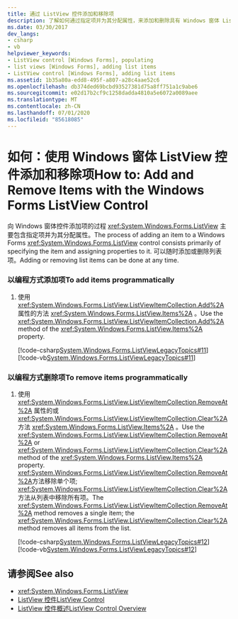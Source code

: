 ```yaml
---
title: 通过 ListView 控件添加和移除项
description: 了解如何通过指定项并为其分配属性，来添加和删除具有 Windows 窗体 ListView 控件的项。
ms.date: 03/30/2017
dev_langs:
- csharp
- vb
helpviewer_keywords:
- ListView control [Windows Forms], populating
- list views [Windows Forms], adding list items
- ListView control [Windows Forms], adding list items
ms.assetid: 1b35a80a-edd8-495f-a807-a28c4aae52c6
ms.openlocfilehash: db374ded69bcbd93527381d75a8ff751a1c9abe6
ms.sourcegitcommit: e02d17b2cf9c1258dadda4810a5e6072a0089aee
ms.translationtype: MT
ms.contentlocale: zh-CN
ms.lasthandoff: 07/01/2020
ms.locfileid: "85618085"
---
```

# <a name="how-to-add-and-remove-items-with-the-windows-forms-listview-control"></a><span data-ttu-id="74c1b-103">如何：使用 Windows 窗体 ListView 控件添加和移除项</span><span class="sxs-lookup"><span data-stu-id="74c1b-103">How to: Add and Remove Items with the Windows Forms ListView Control</span></span>
<span data-ttu-id="74c1b-104">向 Windows 窗体控件添加项的过程 <xref:System.Windows.Forms.ListView> 主要包含指定项并为其分配属性。</span><span class="sxs-lookup"><span data-stu-id="74c1b-104">The process of adding an item to a Windows Forms <xref:System.Windows.Forms.ListView> control consists primarily of specifying the item and assigning properties to it.</span></span> <span data-ttu-id="74c1b-105">可以随时添加或删除列表项。</span><span class="sxs-lookup"><span data-stu-id="74c1b-105">Adding or removing list items can be done at any time.</span></span>  
  
### <a name="to-add-items-programmatically"></a><span data-ttu-id="74c1b-106">以编程方式添加项</span><span class="sxs-lookup"><span data-stu-id="74c1b-106">To add items programmatically</span></span>  
  
1. <span data-ttu-id="74c1b-107">使用 <xref:System.Windows.Forms.ListView.ListViewItemCollection.Add%2A> 属性的方法 <xref:System.Windows.Forms.ListView.Items%2A> 。</span><span class="sxs-lookup"><span data-stu-id="74c1b-107">Use the <xref:System.Windows.Forms.ListView.ListViewItemCollection.Add%2A> method of the <xref:System.Windows.Forms.ListView.Items%2A> property.</span></span>  
  
     [!code-csharp[System.Windows.Forms.ListViewLegacyTopics#11](~/samples/snippets/csharp/VS_Snippets_Winforms/System.Windows.Forms.ListViewLegacyTopics/CS/Class1.cs#11)]
     [!code-vb[System.Windows.Forms.ListViewLegacyTopics#11](~/samples/snippets/visualbasic/VS_Snippets_Winforms/System.Windows.Forms.ListViewLegacyTopics/VB/Class1.vb#11)]  
  
### <a name="to-remove-items-programmatically"></a><span data-ttu-id="74c1b-108">以编程方式删除项</span><span class="sxs-lookup"><span data-stu-id="74c1b-108">To remove items programmatically</span></span>  
  
1. <span data-ttu-id="74c1b-109">使用 <xref:System.Windows.Forms.ListView.ListViewItemCollection.RemoveAt%2A> 属性的或 <xref:System.Windows.Forms.ListView.ListViewItemCollection.Clear%2A> 方法 <xref:System.Windows.Forms.ListView.Items%2A> 。</span><span class="sxs-lookup"><span data-stu-id="74c1b-109">Use the <xref:System.Windows.Forms.ListView.ListViewItemCollection.RemoveAt%2A> or <xref:System.Windows.Forms.ListView.ListViewItemCollection.Clear%2A> method of the <xref:System.Windows.Forms.ListView.Items%2A> property.</span></span> <span data-ttu-id="74c1b-110"><xref:System.Windows.Forms.ListView.ListViewItemCollection.RemoveAt%2A>方法移除单个项; <xref:System.Windows.Forms.ListView.ListViewItemCollection.Clear%2A> 方法从列表中移除所有项。</span><span class="sxs-lookup"><span data-stu-id="74c1b-110">The <xref:System.Windows.Forms.ListView.ListViewItemCollection.RemoveAt%2A> method removes a single item; the <xref:System.Windows.Forms.ListView.ListViewItemCollection.Clear%2A> method removes all items from the list.</span></span>  
  
     [!code-csharp[System.Windows.Forms.ListViewLegacyTopics#12](~/samples/snippets/csharp/VS_Snippets_Winforms/System.Windows.Forms.ListViewLegacyTopics/CS/Class1.cs#12)]
     [!code-vb[System.Windows.Forms.ListViewLegacyTopics#12](~/samples/snippets/visualbasic/VS_Snippets_Winforms/System.Windows.Forms.ListViewLegacyTopics/VB/Class1.vb#12)]  
  
## <a name="see-also"></a><span data-ttu-id="74c1b-111">请参阅</span><span class="sxs-lookup"><span data-stu-id="74c1b-111">See also</span></span>

- <xref:System.Windows.Forms.ListView>
- [<span data-ttu-id="74c1b-112">ListView 控件</span><span class="sxs-lookup"><span data-stu-id="74c1b-112">ListView Control</span></span>](listview-control-windows-forms.md)
- [<span data-ttu-id="74c1b-113">ListView 控件概述</span><span class="sxs-lookup"><span data-stu-id="74c1b-113">ListView Control Overview</span></span>](listview-control-overview-windows-forms.md)
